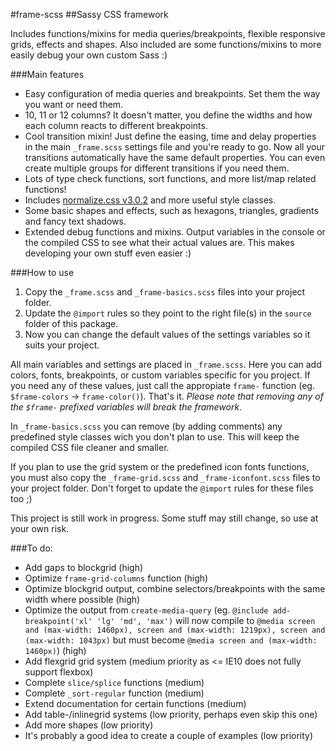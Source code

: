 #frame-scss
##Sassy CSS framework

Includes functions/mixins for media queries/breakpoints, flexible responsive grids, effects and shapes. Also included are some functions/mixins to more easily debug your own custom Sass :)

###Main features
- Easy configuration of media queries and breakpoints. Set them the way you want or need them.
- 10, 11 or 12 columns? It doesn't matter, you define the widths and how each column reacts to different breakpoints.
- Cool transition mixin! Just define the easing, time and delay properties in the main `_frame.scss` settings file and you're ready to go. Now all your transitions automatically have the same default properties. You can even create multiple groups for different transitions if you need them.
- Lots of type check functions, sort functions, and more list/map related functions!
- Includes [normalize.css v3.0.2](http://git.io/normalize) and more useful style classes.
- Some basic shapes and effects, such as hexagons, triangles, gradients and fancy text shadows.
- Extended debug functions and mixins. Output variables in the console or the compiled CSS to see what their actual values are. This makes developing your own stuff even easier :)

###How to use
1. Copy the `_frame.scss` and `_frame-basics.scss` files into your project folder.
2. Update the `@import` rules so they point to the right file(s) in the `source` folder of this package.
3. Now you can change the default values of the settings variables so it suits your project.

All main variables and settings are placed in `_frame.scss`. Here you can add colors, fonts, breakpoints, or custom variables specific for you project. If you need any of these values, just call the appropiate `frame-` function (eg. `$frame-colors` -> `frame-color()`). That's it. _Please note that removing any of the `$frame-` prefixed variables will break the framework._

In `_frame-basics.scss` you can remove (by adding comments) any predefined style classes wich you don't plan to use. This will keep the compiled CSS file cleaner and smaller.

If you plan to use the grid system or the predefined icon fonts functions, you must also copy the `_frame-grid.scss` and `_frame-iconfont.scss` files to your project folder. Don't forget to update the `@import` rules for these files too ;)

This project is still work in progress. Some stuff may still change, so use at your own risk.

###To do:
- Add gaps to blockgrid (high)
- Optimize `frame-grid-columns` function (high)
- Optimize blockgrid output, combine selectors/breakpoints with the same width where possible (high)
- Optimize the output from `create-media-query` (eg. `@include add-breakpoint('xl' 'lg' 'md', 'max')` will now compile to `@media screen and (max-width: 1460px), screen and (max-width: 1219px), screen and (max-width: 1043px)` but must become `@media screen and (max-width: 1460px)`) (high)
- Add flexgrid grid system (medium priority as <= IE10 does not fully support flexbox)
- Complete `slice/splice` functions (medium)
- Complete `_sort-regular` function (medium)
- Extend documentation for certain functions (medium)
- Add table-/inlinegrid systems (low priority, perhaps even skip this one)
- Add more shapes (low priority)
- It's probably a good idea to create a couple of examples (low priority)

